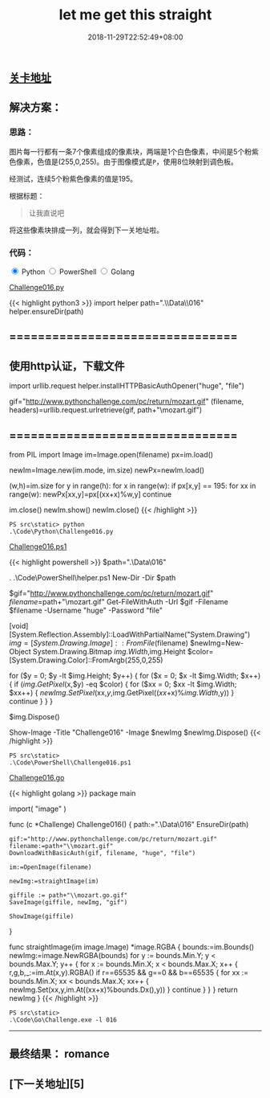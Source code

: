 ﻿---
title: "016. let me get this straight"
date: 2018-11-29T22:52:49+08:00
lastmod: 2019-03-18T14:55:49+08:00
draft: false
keywords: ["http", "image processing", "download", "authentication", "array"]
description: ""
tags: ["download", "authentication", "array"]
categories: ["http", "image processing"]

# You can also close(false) or open(true) something for this content.
# P.S. comment can only be closed
comment: false
toc: false
autoCollapseToc: false
# You can also define another contentCopyright. e.g. contentCopyright: "This is another copyright."
# contentCopyright: true
reward: false
mathjax: false

# menu:
#   main:
#     parent: "000~009"
#     weight: 1
---

## [关卡地址][1]

## 解决方案：

### 思路：

图片每一行都有一条7个像素组成的像素块，两端是1个白色像素，中间是5个粉紫色像素，色值是(255,0,255)。由于图像模式是`P`，使用8位映射到调色板。

经测试，连续5个粉紫色像素的值是195。

根据标题：

>让我直说吧

将这些像素块排成一列，就会得到下一关地址啦。

### 代码：

<div>
    <input id="tab-python" type="radio" name="code-tabs" class="code-tabs" checked>
    <label class="language-label" for="tab-python">Python</label>
    <input id="tab-powershell" type="radio" name="code-tabs" class="code-tabs">
    <label class="language-label" for="tab-powershell">PowerShell</label>
    <input id="tab-golang" type="radio" name="code-tabs" class="code-tabs">
    <label class="language-label" for="tab-golang">Golang</label>
    <section id="content-python" class="content-section">
        <p><a href="../../Code/Python/Challenge016.py" title="点我下载源码">Challenge016.py</a></p>
{{< highlight python3 >}}
import helper
path=".\\Data\\016"
helper.ensureDir(path)

# ================================
# 使用http认证，下载文件
import urllib.request
helper.installHTTPBasicAuthOpener("huge", "file")

gif="http://www.pythonchallenge.com/pc/return/mozart.gif"
(filename, headers)=urllib.request.urlretrieve(gif, path+"\\mozart.gif")
# ================================

from PIL import Image
im=Image.open(filename)
px=im.load()

newIm=Image.new(im.mode, im.size)
newPx=newIm.load()

(w,h)=im.size
for y in range(h):
    for x in range(w):
        if px[x,y] == 195:
            for xx in range(w):
                newPx[xx,y]=px[(xx+x)%w,y]
            continue

im.close()
newIm.show()
newIm.close()
{{< /highlight >}}
        <pre><code>PS src\static> python .\Code\Python\Challenge016.py</code></pre>
    </section>
    <section id="content-powershell" class="content-section">
        <p><a href="../../Code/PowerShell/Challenge016.ps1" title="点我下载源码">Challenge016.ps1</a></p>
{{< highlight powershell >}}
$path=".\\Data\\016"

. .\Code\PowerShell\helper.ps1
New-Dir -Dir $path

$gif="http://www.pythonchallenge.com/pc/return/mozart.gif"
$filename=$path+"\\mozart.gif"
Get-FileWithAuth -Url $gif -Filename $filename -Username "huge" -Password "file"

[void][System.Reflection.Assembly]::LoadWithPartialName("System.Drawing")
$img=[System.Drawing.Image]::FromFile($filename)
$newImg=New-Object System.Drawing.Bitmap $img.Width,$img.Height
$color=[System.Drawing.Color]::FromArgb(255,0,255)

for ($y = 0; $y -lt $img.Height; $y++) {
    for ($x = 0; $x -lt $img.Width; $x++) {
        if ($img.GetPixel($x,$y) -eq $color) {
            for ($xx = 0; $xx -lt $img.Width; $xx++) {
                $newImg.SetPixel($xx,$y,$img.GetPixel(($xx+$x)%$img.Width,$y))
            }
            continue
        }
    }
}

$img.Dispose()

Show-Image -Title "Challenge016" -Image $newImg
$newImg.Dispose()
{{< /highlight >}}
        <pre><code>PS src\static> .\Code\PowerShell\Challenge016.ps1</code></pre>
    </section>
    <section id="content-golang" class="content-section">
        <p><a href="../../Code/Go/Challenge016.go" title="点我下载源码">Challenge016.go</a></p>
{{< highlight golang >}}
package main

import(
	"image"
)

func (c *Challenge) Challenge016() {
	path:=".\\Data\\016"
	EnsureDir(path)

	gif:="http://www.pythonchallenge.com/pc/return/mozart.gif"
	filename:=path+"\\mozart.gif"
	DownloadWithBasicAuth(gif, filename, "huge", "file")

	im:=OpenImage(filename)

	newImg:=straightImage(im)

	giffile := path+"\\mozart.go.gif"
	SaveImage(giffile, newImg, "gif")
	
	ShowImage(giffile)
}

func straightImage(im image.Image) *image.RGBA {
	bounds:=im.Bounds()
	newImg:=image.NewRGBA(bounds)
	for y := bounds.Min.Y; y < bounds.Max.Y; y++ {
		for x := bounds.Min.X; x < bounds.Max.X; x++ {
			r,g,b,_:=im.At(x,y).RGBA()
			if r==65535 && g==0 && b==65535 {
				for xx := bounds.Min.X; xx < bounds.Max.X; xx++ {
					newImg.Set(xx,y,im.At((xx+x)%bounds.Dx(),y))
				}
				continue
			}
		}
	}
	return newImg
}
{{< /highlight >}}
        <pre><code>PS src\static> .\Code\Go\Challenge.exe -l 016</code></pre>
    </section>
</div>

---
## 最终结果： romance

## [下一关地址][5]

[1]: http://www.pythonchallenge.com/pc/return/mozart.html
[2]: http://www.pythonchallenge.com/pc/return/romance.html

